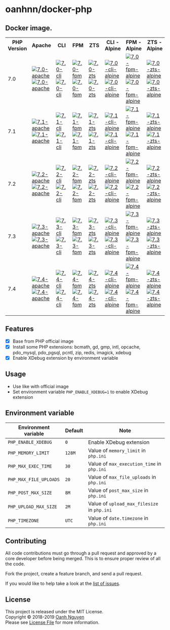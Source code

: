 # oanhnn/docker-php

## Docker image.

<table>
  <tr>
    <th>PHP Version</th>
    <th>Apache</th>
    <th>CLI</th>
    <th>FPM</th>
    <th>ZTS</th>
    <th>CLI - Alpine</th>
    <th>FPM - Alpine</th>
    <th>ZTS - Alpine</th>
  </tr>
  <tr>
    <td>7.0</td>
    <td>
      <a href="https://microbadger.com/images/oanhnn/php:7.0-apache" title="7.0-apache"><img src="https://images.microbadger.com/badges/version/oanhnn/php:7.0-apache.svg" alt="7.0-apache"/></a>
      <a href="https://travis-ci.org/oanhnn/docker-php" title="7.0-apache"><img src="https://travis-ci.org/oanhnn/docker-php.svg?branch=7.0-apache" alt="7.0-apache"/></a>
    </td>
    <td>
      <a href="https://microbadger.com/images/oanhnn/php:7.0-cli" title="7.0-cli"><img src="https://images.microbadger.com/badges/version/oanhnn/php:7.0-cli.svg" alt="7.0-cli"/></a>
      <a href="https://travis-ci.org/oanhnn/docker-php" title="7.0-cli"><img src="https://travis-ci.org/oanhnn/docker-php.svg?branch=7.0-cli" alt="7.0-cli"/></a>
    </td>
    <td>
      <a href="https://microbadger.com/images/oanhnn/php:7.0-fpm" title="7.0-fpm"><img src="https://images.microbadger.com/badges/version/oanhnn/php:7.0-fpm.svg" alt="7.0-fpm"/></a>
      <a href="https://travis-ci.org/oanhnn/docker-php" title="7.0-fpm"><img src="https://travis-ci.org/oanhnn/docker-php.svg?branch=7.0-fpm" alt="7.0-fpm"/></a>
    </td>
    <td>
      <a href="https://microbadger.com/images/oanhnn/php:7.0-zts" title="7.0-zts"><img src="https://images.microbadger.com/badges/version/oanhnn/php:7.0-zts.svg" alt="7.0-zts"/></a>
      <a href="https://travis-ci.org/oanhnn/docker-php" title="7.0-zts"><img src="https://travis-ci.org/oanhnn/docker-php.svg?branch=7.0-zts" alt="7.0-zts"/></a>
    </td>
    <td>
      <a href="https://microbadger.com/images/oanhnn/php:7.0-cli-alpine" title="7.0-cli-alpine"><img src="https://images.microbadger.com/badges/version/oanhnn/php:7.0-cli-alpine.svg" alt="7.0-cli-alpine"/></a>
      <a href="https://travis-ci.org/oanhnn/docker-php" title="7.0-cli-alpine"><img src="https://travis-ci.org/oanhnn/docker-php.svg?branch=7.0-cli-alpine" alt="7.0-cli-alpine"/></a>
    </td>
    <td>
      <a href="https://microbadger.com/images/oanhnn/php:7.0-fpm-alpine" title="7.0-fpm-alpine"><img src="https://images.microbadger.com/badges/version/oanhnn/php:7.0-fpm-alpine.svg" alt="7.0-fpm-alpine"/></a>
      <a href="https://travis-ci.org/oanhnn/docker-php" title="7.0-fpm-alpine"><img src="https://travis-ci.org/oanhnn/docker-php.svg?branch=7.0-fpm-alpine" alt="7.0-fpm-alpine"/></a>
    </td>
    <td>
      <a href="https://microbadger.com/images/oanhnn/php:7.0-zts-alpine" title="7.0-zts-alpine"><img src="https://images.microbadger.com/badges/version/oanhnn/php:7.0-zts-alpine.svg" alt="7.0-zts-alpine"/></a>
      <a href="https://travis-ci.org/oanhnn/docker-php" title="7.0-zts-alpine"><img src="https://travis-ci.org/oanhnn/docker-php.svg?branch=7.0-zts-alpine" alt="7.0-zts-alpine"/></a>
    </td>
  </tr>
  <tr>
    <td>7.1</td>
    <td>
      <a href="https://microbadger.com/images/oanhnn/php:7.1-apache" title="7.1-apache"><img src="https://images.microbadger.com/badges/version/oanhnn/php:7.1-apache.svg" alt="7.1-apache"/></a>
      <a href="https://travis-ci.org/oanhnn/docker-php" title="7.1-apache"><img src="https://travis-ci.org/oanhnn/docker-php.svg?branch=7.1-apache" alt="7.1-apache"/></a>
    </td>
    <td>
      <a href="https://microbadger.com/images/oanhnn/php:7.1-cli" title="7.1-cli"><img src="https://images.microbadger.com/badges/version/oanhnn/php:7.1-cli.svg" alt="7.1-cli"/></a>
      <a href="https://travis-ci.org/oanhnn/docker-php" title="7.1-cli"><img src="https://travis-ci.org/oanhnn/docker-php.svg?branch=7.1-cli" alt="7.1-cli"/></a>
    </td>
    <td>
      <a href="https://microbadger.com/images/oanhnn/php:7.1-fpm" title="7.1-fpm"><img src="https://images.microbadger.com/badges/version/oanhnn/php:7.1-fpm.svg" alt="7.1-fpm"/></a>
      <a href="https://travis-ci.org/oanhnn/docker-php" title="7.1-fpm"><img src="https://travis-ci.org/oanhnn/docker-php.svg?branch=7.1-fpm" alt="7.1-fpm"/></a>
    </td>
    <td>
      <a href="https://microbadger.com/images/oanhnn/php:7.1-zts" title="7.1-zts"><img src="https://images.microbadger.com/badges/version/oanhnn/php:7.1-zts.svg" alt="7.1-zts"/></a>
      <a href="https://travis-ci.org/oanhnn/docker-php" title="7.1-zts"><img src="https://travis-ci.org/oanhnn/docker-php.svg?branch=7.1-zts" alt="7.1-zts"/></a>
    </td>
    <td>
      <a href="https://microbadger.com/images/oanhnn/php:7.1-cli-alpine" title="7.1-cli-alpine"><img src="https://images.microbadger.com/badges/version/oanhnn/php:7.1-cli-alpine.svg" alt="7.1-cli-alpine"/></a>
      <a href="https://travis-ci.org/oanhnn/docker-php" title="7.1-cli-alpine"><img src="https://travis-ci.org/oanhnn/docker-php.svg?branch=7.1-cli-alpine" alt="7.1-cli-alpine"/></a>
    </td>
    <td>
      <a href="https://microbadger.com/images/oanhnn/php:7.1-fpm-alpine" title="7.1-fpm-alpine"><img src="https://images.microbadger.com/badges/version/oanhnn/php:7.1-fpm-alpine.svg" alt="7.1-fpm-alpine"/></a>
      <a href="https://travis-ci.org/oanhnn/docker-php" title="7.1-fpm-alpine"><img src="https://travis-ci.org/oanhnn/docker-php.svg?branch=7.1-fpm-alpine" alt="7.1-fpm-alpine"/></a>
    </td>
    <td>
      <a href="https://microbadger.com/images/oanhnn/php:7.1-zts-alpine" title="7.1-zts-alpine"><img src="https://images.microbadger.com/badges/version/oanhnn/php:7.1-zts-alpine.svg" alt="7.1-zts-alpine"/></a>
      <a href="https://travis-ci.org/oanhnn/docker-php" title="7.1-zts-alpine"><img src="https://travis-ci.org/oanhnn/docker-php.svg?branch=7.1-zts-alpine" alt="7.1-zts-alpine"/></a>
    </td>
  </tr>
  <tr>
    <td>7.2</td>
    <td>
      <a href="https://microbadger.com/images/oanhnn/php:7.2-apache" title="7.2-apache"><img src="https://images.microbadger.com/badges/version/oanhnn/php:7.2-apache.svg" alt="7.2-apache"/></a>
      <a href="https://travis-ci.org/oanhnn/docker-php" title="7.2-apache"><img src="https://travis-ci.org/oanhnn/docker-php.svg?branch=7.2-apache" alt="7.2-apache"/></a>
    </td>
    <td>
      <a href="https://microbadger.com/images/oanhnn/php:7.2-cli" title="7.2-cli"><img src="https://images.microbadger.com/badges/version/oanhnn/php:7.2-cli.svg" alt="7.2-cli"/></a>
      <a href="https://travis-ci.org/oanhnn/docker-php" title="7.2-cli"><img src="https://travis-ci.org/oanhnn/docker-php.svg?branch=7.2-cli" alt="7.2-cli"/></a>
    </td>
    <td>
      <a href="https://microbadger.com/images/oanhnn/php:7.2-fpm" title="7.2-fpm"><img src="https://images.microbadger.com/badges/version/oanhnn/php:7.2-fpm.svg" alt="7.2-fpm"/></a>
      <a href="https://travis-ci.org/oanhnn/docker-php" title="7.2-fpm"><img src="https://travis-ci.org/oanhnn/docker-php.svg?branch=7.2-fpm" alt="7.2-fpm"/></a>
    </td>
    <td>
      <a href="https://microbadger.com/images/oanhnn/php:7.2-zts" title="7.2-zts"><img src="https://images.microbadger.com/badges/version/oanhnn/php:7.2-zts.svg" alt="7.2-zts"/></a>
      <a href="https://travis-ci.org/oanhnn/docker-php" title="7.2-zts"><img src="https://travis-ci.org/oanhnn/docker-php.svg?branch=7.2-zts" alt="7.2-zts"/></a>
    </td>
    <td>
      <a href="https://microbadger.com/images/oanhnn/php:7.2-cli-alpine" title="7.2-cli-alpine"><img src="https://images.microbadger.com/badges/version/oanhnn/php:7.2-cli-alpine.svg" alt="7.2-cli-alpine"/></a>
      <a href="https://travis-ci.org/oanhnn/docker-php" title="7.2-cli-alpine"><img src="https://travis-ci.org/oanhnn/docker-php.svg?branch=7.2-cli-alpine" alt="7.2-cli-alpine"/></a>
    </td>
    <td>
      <a href="https://microbadger.com/images/oanhnn/php:7.2-fpm-alpine" title="7.2-fpm-alpine"><img src="https://images.microbadger.com/badges/version/oanhnn/php:7.2-fpm-alpine.svg" alt="7.2-fpm-alpine"/></a>
      <a href="https://travis-ci.org/oanhnn/docker-php" title="7.2-fpm-alpine"><img src="https://travis-ci.org/oanhnn/docker-php.svg?branch=7.2-fpm-alpine" alt="7.2-fpm-alpine"/></a>
    </td>
    <td>
      <a href="https://microbadger.com/images/oanhnn/php:7.2-zts-alpine" title="7.2-zts-alpine"><img src="https://images.microbadger.com/badges/version/oanhnn/php:7.2-zts-alpine.svg" alt="7.2-zts-alpine"/></a>
      <a href="https://travis-ci.org/oanhnn/docker-php" title="7.2-zts-alpine"><img src="https://travis-ci.org/oanhnn/docker-php.svg?branch=7.2-zts-alpine" alt="7.2-zts-alpine"/></a>
    </td>
  </tr>
  <tr>
    <td>7.3</td>
    <td>
      <a href="https://microbadger.com/images/oanhnn/php:7.3-apache" title="7.3-apache"><img src="https://images.microbadger.com/badges/version/oanhnn/php:7.3-apache.svg" alt="7.3-apache"/></a>
      <a href="https://travis-ci.org/oanhnn/docker-php" title="7.3-apache"><img src="https://travis-ci.org/oanhnn/docker-php.svg?branch=7.3-apache" alt="7.3-apache"/></a>
    </td>
    <td>
      <a href="https://microbadger.com/images/oanhnn/php:7.3-cli" title="7.3-cli"><img src="https://images.microbadger.com/badges/version/oanhnn/php:7.3-cli.svg" alt="7.3-cli"/></a>
      <a href="https://travis-ci.org/oanhnn/docker-php" title="7.3-cli"><img src="https://travis-ci.org/oanhnn/docker-php.svg?branch=7.3-cli" alt="7.3-cli"/></a>
    </td>
    <td>
      <a href="https://microbadger.com/images/oanhnn/php:7.3-fpm" title="7.3-fpm"><img src="https://images.microbadger.com/badges/version/oanhnn/php:7.3-fpm.svg" alt="7.3-fpm"/></a>
      <a href="https://travis-ci.org/oanhnn/docker-php" title="7.3-fpm"><img src="https://travis-ci.org/oanhnn/docker-php.svg?branch=7.3-fpm" alt="7.3-fpm"/></a>
    </td>
    <td>
      <a href="https://microbadger.com/images/oanhnn/php:7.3-zts" title="7.3-zts"><img src="https://images.microbadger.com/badges/version/oanhnn/php:7.3-zts.svg" alt="7.3-zts"/></a>
      <a href="https://travis-ci.org/oanhnn/docker-php" title="7.3-zts"><img src="https://travis-ci.org/oanhnn/docker-php.svg?branch=7.3-zts" alt="7.3-zts"/></a>
    </td>
    <td>
      <a href="https://microbadger.com/images/oanhnn/php:7.3-cli-alpine" title="7.3-cli-alpine"><img src="https://images.microbadger.com/badges/version/oanhnn/php:7.3-cli-alpine.svg" alt="7.3-cli-alpine"/></a>
      <a href="https://travis-ci.org/oanhnn/docker-php" title="7.3-cli-alpine"><img src="https://travis-ci.org/oanhnn/docker-php.svg?branch=7.3-cli-alpine" alt="7.3-cli-alpine"/></a>
    </td>
    <td>
      <a href="https://microbadger.com/images/oanhnn/php:7.3-fpm-alpine" title="7.3-fpm-alpine"><img src="https://images.microbadger.com/badges/version/oanhnn/php:7.3-fpm-alpine.svg" alt="7.3-fpm-alpine"/></a>
      <a href="https://travis-ci.org/oanhnn/docker-php" title="7.3-fpm-alpine"><img src="https://travis-ci.org/oanhnn/docker-php.svg?branch=7.3-fpm-alpine" alt="7.3-fpm-alpine"/></a>
    </td>
    <td>
      <a href="https://microbadger.com/images/oanhnn/php:7.3-zts-alpine" title="7.3-zts-alpine"><img src="https://images.microbadger.com/badges/version/oanhnn/php:7.3-zts-alpine.svg" alt="7.3-zts-alpine"/></a>
      <a href="https://travis-ci.org/oanhnn/docker-php" title="7.3-zts-alpine"><img src="https://travis-ci.org/oanhnn/docker-php.svg?branch=7.3-zts-alpine" alt="7.3-zts-alpine"/></a>
    </td>
  </tr>
  <tr>
    <td>7.4</td>
    <td>
      <a href="https://microbadger.com/images/oanhnn/php:7.4-apache" title="7.4-apache"><img src="https://images.microbadger.com/badges/version/oanhnn/php:7.4-apache.svg" alt="7.4-apache"/></a>
      <a href="https://travis-ci.org/oanhnn/docker-php" title="7.4-apache"><img src="https://travis-ci.org/oanhnn/docker-php.svg?branch=7.4-apache" alt="7.4-apache"/></a>
    </td>
    <td>
      <a href="https://microbadger.com/images/oanhnn/php:7.4-cli" title="7.4-cli"><img src="https://images.microbadger.com/badges/version/oanhnn/php:7.4-cli.svg" alt="7.4-cli"/></a>
      <a href="https://travis-ci.org/oanhnn/docker-php" title="7.4-cli"><img src="https://travis-ci.org/oanhnn/docker-php.svg?branch=7.4-cli" alt="7.4-cli"/></a>
    </td>
    <td>
      <a href="https://microbadger.com/images/oanhnn/php:7.4-fpm" title="7.4-fpm"><img src="https://images.microbadger.com/badges/version/oanhnn/php:7.4-fpm.svg" alt="7.4-fpm"/></a>
      <a href="https://travis-ci.org/oanhnn/docker-php" title="7.4-fpm"><img src="https://travis-ci.org/oanhnn/docker-php.svg?branch=7.4-fpm" alt="7.4-fpm"/></a>
    </td>
    <td>
      <a href="https://microbadger.com/images/oanhnn/php:7.4-zts" title="7.4-zts"><img src="https://images.microbadger.com/badges/version/oanhnn/php:7.4-zts.svg" alt="7.4-zts"/></a>
      <a href="https://travis-ci.org/oanhnn/docker-php" title="7.4-zts"><img src="https://travis-ci.org/oanhnn/docker-php.svg?branch=7.4-zts" alt="7.4-zts"/></a>
    </td>
    <td>
      <a href="https://microbadger.com/images/oanhnn/php:7.4-cli-alpine" title="7.4-cli-alpine"><img src="https://images.microbadger.com/badges/version/oanhnn/php:7.4-cli-alpine.svg" alt="7.4-cli-alpine"/></a>
      <a href="https://travis-ci.org/oanhnn/docker-php" title="7.4-cli-alpine"><img src="https://travis-ci.org/oanhnn/docker-php.svg?branch=7.4-cli-alpine" alt="7.4-cli-alpine"/></a>
    </td>
    <td>
      <a href="https://microbadger.com/images/oanhnn/php:7.4-fpm-alpine" title="7.4-fpm-alpine"><img src="https://images.microbadger.com/badges/version/oanhnn/php:7.4-fpm-alpine.svg" alt="7.4-fpm-alpine"/></a>
      <a href="https://travis-ci.org/oanhnn/docker-php" title="7.4-fpm-alpine"><img src="https://travis-ci.org/oanhnn/docker-php.svg?branch=7.4-fpm-alpine" alt="7.4-fpm-alpine"/></a>
    </td>
    <td>
      <a href="https://microbadger.com/images/oanhnn/php:7.4-zts-alpine" title="7.4-zts-alpine"><img src="https://images.microbadger.com/badges/version/oanhnn/php:7.4-zts-alpine.svg" alt="7.4-zts-alpine"/></a>
      <a href="https://travis-ci.org/oanhnn/docker-php" title="7.4-zts-alpine"><img src="https://travis-ci.org/oanhnn/docker-php.svg?branch=7.4-zts-alpine" alt="7.4-zts-alpine"/></a>
    </td>
  </tr>
</table>

## Features

- [x] Base from PHP official image
- [x] Install some PHP extensions: bcmath, gd, gmp, intl, opcache, pdo_mysql, pdo_pgsql, pcntl, zip, redis, imagick, xdebug
- [x] Enable XDebug extension by environment variable

## Usage

- Use like with official image
- Set environment variable `PHP_ENABLE_XDEBUG=1` to enable XDebug extension

## Environment variable

| Environment variable   | Default | Note |
|------------------------|---------|------|
| `PHP_ENABLE_XDEBUG`    | `0`     | Enable XDebug extension |
| `PHP_MEMORY_LIMIT`     | `128M`  | Value of `memory_limit` in `php.ini` |
| `PHP_MAX_EXEC_TIME`    | `30`    | Value of `max_execution_time` in `php.ini` |
| `PHP_MAX_FILE_UPLOADS` | `20`    | Value of `max_file_uploads` in `php.ini` |
| `PHP_POST_MAX_SIZE`    | `8M`    | Value of `post_max_size` in `php.ini` |
| `PHP_UPLOAD_MAX_SIZE`  | `2M`    | Value of `upload_max_filesize` in `php.ini` |
| `PHP_TIMEZONE`         | `UTC`   | Value of `date.timezone` in `php.ini` |

## Contributing

All code contributions must go through a pull request and approved by a core developer before being merged. 
This is to ensure proper review of all the code.

Fork the project, create a feature branch, and send a pull request.

If you would like to help take a look at the [list of issues](https://github.com/oanhnn/docker-php/issues).

## License

This project is released under the MIT License.   
Copyright © 2018-2019 [Oanh Nguyen](https://github.com/oanhnn)   
Please see [License File](./LICENSE) for more information.
